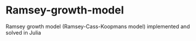 # Ramsey-growth-model
Ramsey growth model (Ramsey-Cass-Koopmans model) implemented and solved in Julia
